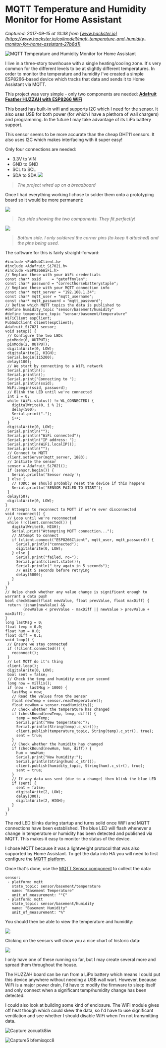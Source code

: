 # MQTT Temperature and Humidity Monitor for Home Assistant

_Captured: 2017-09-15 at 10:38 from [www.hackster.io](https://www.hackster.io/colinodell/mqtt-temperature-and-humidity-monitor-for-home-assistant-27b8d1)_

![MQTT Temperature and Humidity Monitor for Home Assistant](https://hackster.imgix.net/uploads/attachments/347899/2017-09-09_08_27_50_je3B5PKdrq.jpg?auto=compress%2Cformat&w=900&h=675&fit=min)

I live in a three-story townhouse with a single heating/cooling zone. It's very common for the different levels to be at slightly different temperatures. In order to monitor the temperature and humidity I've created a simple ESP8266-based device which tracks that data and sends it to Home Assistant via MQTT.

This project was very simple - only two components are needed: **[Adafruit Feather HUZZAH with ESP8266 WiFi](https://www.adafruit.com/product/2821)**

This board has built-in wifi and supports I2C which I need for the sensor. It also uses USB for both power (for which I have a plethora of wall chargers) and programming. In the future I may take advantage of its LiPo battery support.

This sensor seems to be more accurate than the cheap DHT11 sensors. It also uses I2C which makes interfacing with it super easy!

Only four connections are needed:

  * 3.3V to VIN
  * GND to GND
  * SCL to SCL
  * SDA to SDA
![](https://hackster.imgix.net/uploads/attachments/347902/2017-08-26_10_56_53_p7ayJoMH5T.jpg?auto=compress%2Cformat&w=680&h=510&fit=max)

> _The project wired up on a breadboard_

Once I had everything working I chose to solder them onto a prototyping board so it would be more permanent:

![](https://hackster.imgix.net/uploads/attachments/347903/2017-09-09_08_27_50_9MIhBV66bj.jpg?auto=compress%2Cformat&w=680&h=510&fit=max)

> _Top side showing the two components. They fit perfectly!_

![](https://hackster.imgix.net/uploads/attachments/347904/2017-09-09_08_28_11_ClyTVTDUSA.jpg?auto=compress%2Cformat&w=680&h=510&fit=max)

> _Bottom side. I only soldered the corner pins (to keep it attached) and the pins being used._

The software for this is fairly straight-forward:
    
    
    #include <PubSubClient.h> 
    #include <Adafruit_Si7021.h>
    #include <ESP8266WiFi.h> 
    // Replace these with your WiFi credentials 
    const char* ssid     = "getoffmylan"; 
    const char* password = "correcthorsebatterystaple"; 
    // Replace these with your MQTT connection info 
    const char* mqtt_server = "192.168.1.34"; 
    const char* mqtt_user = "mqtt_username"; 
    const char* mqtt_password = "mqtt_password"; 
    // Define which MQTT topics the data is published to 
    #define humidity_topic "sensor/basement/humidity" 
    #define temperature_topic "sensor/basement/temperature" 
    WiFiClient espClient; 
    PubSubClient client(espClient); 
    Adafruit_Si7021 sensor; 
    void setup() { 
     // Configure the two LEDs 
     pinMode(0, OUTPUT); 
     pinMode(2, OUTPUT); 
     digitalWrite(0, LOW); 
     digitalWrite(2, HIGH); 
     Serial.begin(115200); 
     delay(100); 
     // We start by connecting to a WiFi network 
     Serial.println(); 
     Serial.println(); 
     Serial.print("Connecting to "); 
     Serial.println(ssid); 
     WiFi.begin(ssid, password); 
     // Blink the LED until we're connected 
     int i = 0; 
     while (WiFi.status() != WL_CONNECTED) { 
       digitalWrite(0, i % 2); 
       delay(500); 
       Serial.print("."); 
       i++; 
     } 
     digitalWrite(0, LOW); 
     Serial.println(""); 
     Serial.println("WiFi connected");   
     Serial.println("IP address: "); 
     Serial.println(WiFi.localIP()); 
     Serial.println(""); 
     // Connect to MQTT 
     client.setServer(mqtt_server, 1883); 
     // Initiate the sensor
     sensor = Adafruit_Si7021(); 
     if (sensor.begin()) { 
       Serial.println('Sensor ready'); 
     } else { 
       // TODO: We should probably reset the device if this happens 
       Serial.println('SENSOR FAILED TO START'); 
     } 
     delay(50); 
     digitalWrite(0, LOW); 
    } 
    // Attempts to reconnect to MQTT if we're ever disconnected 
    void reconnect() { 
     // Loop until we're reconnected 
     while (!client.connected()) { 
       digitalWrite(0, HIGH); 
       Serial.print("Attempting MQTT connection..."); 
       // Attempt to connect 
       if (client.connect("ESP8266Client", mqtt_user, mqtt_password)) { 
         Serial.println("connected"); 
         digitalWrite(0, LOW); 
       } else { 
         Serial.print("failed, rc="); 
         Serial.print(client.state()); 
         Serial.println(" try again in 5 seconds"); 
         // Wait 5 seconds before retrying 
         delay(5000); 
       } 
     } 
    } 
    // Helps check whether any value change is significant enough to warrant a data push 
    bool checkBound(float newValue, float prevValue, float maxDiff) { 
     return !isnan(newValue) && 
            (newValue < prevValue - maxDiff || newValue > prevValue + maxDiff); 
    } 
    long lastMsg = 0; 
    float temp = 0.0; 
    float hum = 0.0; 
    float diff = 0.1; 
    void loop() { 
     // Ensure we stay connected 
     if (!client.connected()) { 
       reconnect(); 
     } 
     // Let MQTT do it's thing 
     client.loop(); 
     digitalWrite(0, LOW); 
     bool sent = false; 
     // Check the temp and humidity once per second 
     long now = millis(); 
     if (now - lastMsg > 1000) { 
       lastMsg = now; 
       // Read the values from the sensor 
       float newTemp = sensor.readTemperature(); 
       float newHum = sensor.readHumidity(); 
       // Check whether the temperature has changed 
       if (checkBound(newTemp, temp, diff)) { 
         temp = newTemp; 
         Serial.print("New temperature:"); 
         Serial.println(String(temp).c_str()); 
         client.publish(temperature_topic, String(temp).c_str(), true); 
         sent = true; 
       } 
       // Check whether the humidity has changed 
       if (checkBound(newHum, hum, diff)) { 
         hum = newHum; 
         Serial.print("New humidity:"); 
         Serial.println(String(hum).c_str()); 
         client.publish(humidity_topic, String(hum).c_str(), true); 
         sent = true; 
       } 
       // If any data was sent (due to a change) then blink the blue LED 
       if (sent) { 
         sent = false; 
         digitalWrite(2, LOW); 
         delay(300); 
         digitalWrite(2, HIGH); 
       } 
     } 
    } 
    

The red LED blinks during startup and turns solid once WiFi and MQTT connections have been established. The blue LED will flash whenever a change in temperature or humidity has been detected and published via MQTT. This makes it easy to monitor the status of the device.

I chose MQTT because it was a lightweight protocol that was also supported by Home Assistant. To get the data into HA you will need to first configure the [MQTT platform](https://home-assistant.io/components/mqtt/).

Once that's done, use the [MQTT Sensor component](https://home-assistant.io/components/sensor.mqtt/) to collect the data:
    
    
    sensor:
     - platform: mqtt
       state_topic: sensor/basement/temperature
       name: "Basement Temperature"
       unit_of_measurement: "°C"
     - platform: mqtt
       state_topic: sensor/basement/humidity
       name: "Basement Humidity"
       unit_of_measurement: "%" 
    

You should then be able to view the temperature and humidity:

![](https://hackster.imgix.net/uploads/attachments/347906/capture4_82AJvrBz6g.PNG?auto=compress%2Cformat&w=680&h=510&fit=max)

Clicking on the sensors will show you a nice chart of historic data:

![](https://hackster.imgix.net/uploads/attachments/347916/untitled_mfrls038xT.png?auto=compress%2Cformat&w=680&h=510&fit=max)

I only have one of these running so far, but I may create several more and spread them throughout the house.

The HUZZAH board can be run from a LiPo battery which means I could put this device anywhere without needing a USB wall wart. However, because WiFi is a major power drain, I'd have to modify the firmware to sleep itself and only connect when a significant temp/humidity change has been detected.

I could also look at building some kind of enclosure. The WiFi module gives off heat though which could skew the data, so I'd have to use significant ventilation and see whether I should disable WiFi when I'm not transmitting data.

![Capture zocuatk8iw](https://halckemy.s3.amazonaws.com/uploads/attachments/347898/capture_zOcuAtk8Iw.PNG)

![Capture5 bfemixqcc8](https://halckemy.s3.amazonaws.com/uploads/attachments/347909/capture5_BfemIXQcc8.PNG)
